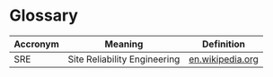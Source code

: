 # Glossary

Accronym | Meaning                      | Definition
-------- | ---------------------------- | ----------
SRE      | Site Reliability Engineering | [en.wikipedia.org](https://en.wikipedia.org/wiki/Site_Reliability_Engineering)
